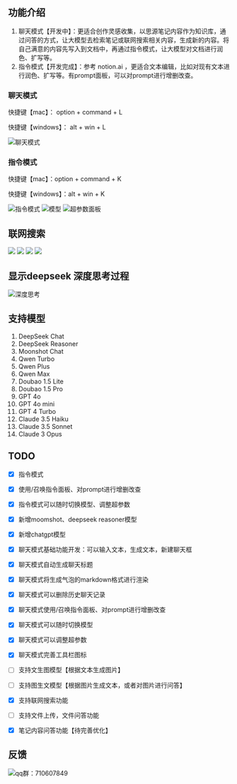 ## 功能介绍
1. 聊天模式【开发中】：更适合创作灵感收集，以思源笔记内容作为知识库，通过问答的方式，让大模型去检索笔记或联网搜索相关内容，生成新的内容。将自己满意的内容先写入到文档中，再通过指令模式，让大模型对文档进行润色、扩写等。
2. 指令模式【开发完成】：参考 notion.ai ，更适合文本编辑，比如对现有文本进行润色、扩写等。有prompt面板，可以对prompt进行增删改查。

### 聊天模式
快捷键【mac】： option + command + L

快捷键【windows】： alt + win + L

![聊天模式](https://pub-a4fc15e05e5b45ae93e81825f01bfb69.r2.dev/file-repository/files/%E5%BD%92%E6%A1%A3_1737019531739/chat.png)

### 指令模式
快捷键【mac】：option + command + K

快捷键【windows】：alt + win + K

​![指令模式](https://pub-a4fc15e05e5b45ae93e81825f01bfb69.r2.dev/file-repository/files/%E5%BD%92%E6%A1%A3_1737019531739/yyy.jpg)​
![模型](https://pub-a4fc15e05e5b45ae93e81825f01bfb69.r2.dev/file-repository/files/%E5%BD%92%E6%A1%A3_1737019531739/%E6%A8%A1%E5%9E%8B.png)
![超参数面板](https://pub-a4fc15e05e5b45ae93e81825f01bfb69.r2.dev/file-repository/files/%E5%BD%92%E6%A1%A3_1737019531739/%E8%B6%85%E5%8F%82%E6%95%B0%E9%9D%A2%E6%9D%BF.png)

## 联网搜索
![](https://pub-a4fc15e05e5b45ae93e81825f01bfb69.r2.dev/file-repository/files/%E5%BD%92%E6%A1%A3_1737019531739/%E6%8C%87%E4%BB%A4%E6%A8%A1%E5%BC%8F%E8%81%94%E7%BD%91%E6%90%9C%E7%B4%A2.png)
![](https://pub-a4fc15e05e5b45ae93e81825f01bfb69.r2.dev/file-repository/files/%E5%BD%92%E6%A1%A3_1737019531739/%E6%8C%87%E4%BB%A4%E6%A8%A1%E5%BC%8F%E8%81%94%E7%BD%91%E6%90%9C%E7%B4%A2%E7%94%9F%E6%88%90.png)
![](https://pub-a4fc15e05e5b45ae93e81825f01bfb69.r2.dev/file-repository/files/%E5%BD%92%E6%A1%A3_1737019531739/%E8%81%8A%E5%A4%A9%E6%A8%A1%E5%BC%8F%E8%81%94%E7%BD%91%E6%90%9C%E7%B4%A2.png)
![](https://pub-a4fc15e05e5b45ae93e81825f01bfb69.r2.dev/file-repository/files/%E5%BD%92%E6%A1%A3_1737019531739/%E8%81%8A%E5%A4%A9%E6%A8%A1%E5%BC%8F%E8%81%94%E7%BD%91%E6%90%9C%E7%B4%A2%E7%BB%93%E6%9E%9C.png)

## 显示deepseek 深度思考过程
![深度思考](https://pub-a4fc15e05e5b45ae93e81825f01bfb69.r2.dev/file-repository/files/%E5%BD%92%E6%A1%A3_1737019531739/%E6%98%BE%E7%A4%BA%E6%8E%A8%E7%90%86%E8%BF%87%E7%A8%8B.png)

## 支持模型
1. DeepSeek Chat
2. DeepSeek Reasoner
3. Moonshot Chat
4. Qwen Turbo
5. Qwen Plus
6. Qwen Max
7. Doubao 1.5 Lite
8. Doubao 1.5 Pro
9. GPT 4o
10. GPT 4o mini
11. GPT 4 Turbo
12. Claude 3.5 Haiku
13. Claude 3.5 Sonnet
14. Claude 3 Opus


## TODO
- [x] 指令模式
- [x] 使用/召唤指令面板、对prompt进行增删改查
- [x] 指令模式可以随时切换模型、调整超参数
- [x] 新增moomshot、deepseek reasoner模型
- [x] 新增chatgpt模型
- [x] 聊天模式基础功能开发：可以输入文本，生成文本，新建聊天框
- [x] 聊天模式自动生成聊天标题
- [x] 聊天模式将生成气泡的markdown格式进行渲染
- [x] 聊天模式可以删除历史聊天记录
- [x] 聊天模式使用/召唤指令面板、对prompt进行增删改查
- [x] 聊天模式可以随时切换模型
- [x] 聊天模式可以调整超参数
- [x] 聊天模式完善工具栏图标
- [ ] 支持文生图模型【根据文本生成图片】
- [ ] 支持图生文模型【根据图片生成文本，或者对图片进行问答】
- [x] 支持联网搜索功能
- [ ] 支持文件上传，文件问答功能
- [x] 笔记内容问答功能【待完善优化】


## 反馈 
![qq群：710607849](https://pub-a4fc15e05e5b45ae93e81825f01bfb69.r2.dev/file-repository/files/%E5%BD%92%E6%A1%A3_1737019531739/qq.jpg)